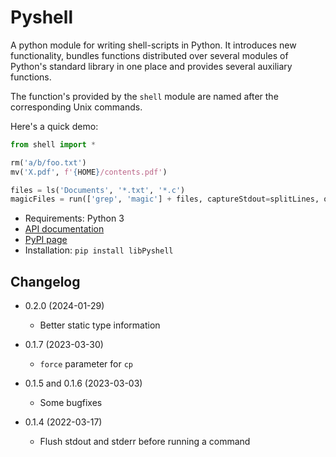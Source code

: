 # Pyshell

A python module for writing shell-scripts in Python. It introduces
new functionality, bundles functions distributed over several modules of
Python's standard library in one place and provides several auxiliary functions.

The function's provided by the `shell` module are named after the corresponding
Unix commands.

Here's a quick demo:

~~~python
from shell import *

rm('a/b/foo.txt')
mv('X.pdf', f'{HOME}/contents.pdf')

files = ls('Documents', '*.txt', '*.c')
magicFiles = run(['grep', 'magic'] + files, captureStdout=splitLines, onError='ignore').stdout
~~~

* Requirements: Python 3
* [API documentation](https://htmlpreview.github.io/?https://github.com/skogsbaer/libPyshell/blob/main/doc/shell.html)
* [PyPI page](https://pypi.org/project/libPyshell/)
* Installation: `pip install libPyshell`

## Changelog

* 0.2.0 (2024-01-29)
  * Better static type information

* 0.1.7 (2023-03-30)
  * `force` parameter for `cp`

* 0.1.5 and 0.1.6 (2023-03-03)
  * Some bugfixes

* 0.1.4 (2022-03-17)
  * Flush stdout and stderr before running a command
